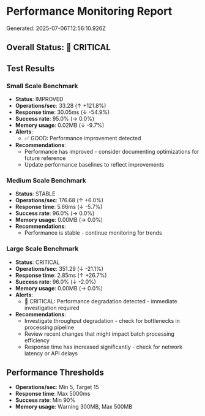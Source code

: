# Performance Monitoring Report

Generated: 2025-07-06T12:56:10.926Z

## Overall Status: 🚨 CRITICAL

## Test Results

### Small Scale Benchmark
- **Status**: IMPROVED
- **Operations/sec**: 33.28 (↑ +121.8%)
- **Response time**: 30.05ms (↓ -54.9%)
- **Success rate**: 95.0% (→ 0.0%)
- **Memory usage**: 0.02MB (↓ -9.7%)
- **Alerts**:
  - ✅ GOOD: Performance improvement detected
- **Recommendations**:
  - Performance has improved - consider documenting optimizations for future reference
  - Update performance baselines to reflect improvements

### Medium Scale Benchmark
- **Status**: STABLE
- **Operations/sec**: 176.68 (↑ +6.0%)
- **Response time**: 5.66ms (↓ -5.7%)
- **Success rate**: 96.0% (→ 0.0%)
- **Memory usage**: 0.00MB (→ 0.0%)
- **Recommendations**:
  - Performance is stable - continue monitoring for trends

### Large Scale Benchmark
- **Status**: CRITICAL
- **Operations/sec**: 351.29 (↓ -21.1%)
- **Response time**: 2.85ms (↑ +26.7%)
- **Success rate**: 96.0% (↓ -2.0%)
- **Memory usage**: 0.00MB (→ 0.0%)
- **Alerts**:
  - 🚨 CRITICAL: Performance degradation detected - immediate investigation required
- **Recommendations**:
  - Investigate throughput degradation - check for bottlenecks in processing pipeline
  - Review recent changes that might impact batch processing efficiency
  - Response time has increased significantly - check for network latency or API delays

## Performance Thresholds
- **Operations/sec**: Min 5, Target 15
- **Response time**: Max 5000ms
- **Success rate**: Min 90%
- **Memory usage**: Warning 300MB, Max 500MB
